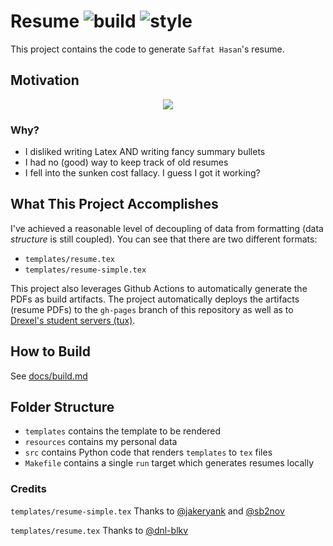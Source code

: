 # Resume ![build](https://github.com/SaffatHasan/resume/actions/workflows/build.yml/badge.svg) ![style](https://github.com/SaffatHasan/resume/actions/workflows/pylint.yml/badge.svg)

This project contains the code to generate `Saffat Hasan`'s resume.

## Motivation

<div align="center">

![](https://imgs.xkcd.com/comics/is_it_worth_the_time.png)

</div>

### Why?

- I disliked writing Latex AND writing fancy summary bullets
- I had no (good) way to keep track of old resumes
- I fell into the sunken cost fallacy. I guess I got it working?

## What This Project Accomplishes

I've achieved a reasonable level of decoupling of data from formatting (data _structure_ is still coupled). You can see that there are two different formats:

- `templates/resume.tex`
- `templates/resume-simple.tex`

This project also leverages Github Actions to automatically generate the PDFs as build artifacts. The project automatically deploys the artifacts (resume PDFs) to the `gh-pages` branch of this repository as well as to [Drexel's student servers (tux)](https://www.cs.drexel.edu/~sh3292/resume.pdf).

## How to Build

See [docs/build.md](docs/build.md)

## Folder Structure

- `templates` contains the template to be rendered
- `resources` contains my personal data
- `src` contains Python code that renders `templates` to `tex` files
- `Makefile` contains a single `run` target which generates resumes locally

### Credits

`templates/resume-simple.tex` Thanks to [@jakeryank](https://github.com/jakeryang/resume) and [@sb2nov](https://github.com/sb2nov/resume/)

`templates/resume.tex` Thanks to [@dnl-blkv](https://github.com/dnl-blkv/mcdowell-cv)
